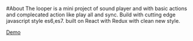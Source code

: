 #About 
The looper is a mini project of sound player and with basic actions and complecated action like play all and sync. Build with cutting edge javascript style es6,es7. built on React with Redux with clean new style.

[Demo](https://eran-or.github.io/looper/)

